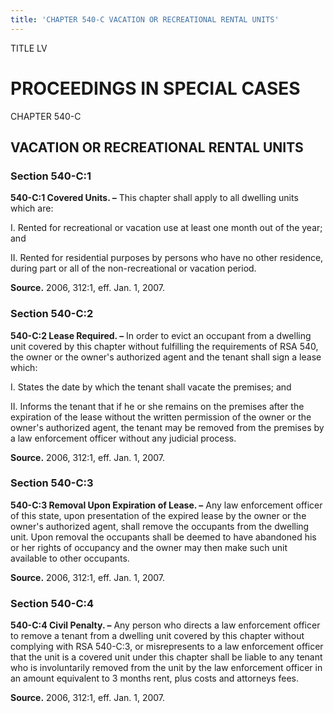 ```yaml
---
title: 'CHAPTER 540-C VACATION OR RECREATIONAL RENTAL UNITS'
---
```


TITLE LV
                                             
PROCEEDINGS IN SPECIAL CASES
============================

CHAPTER 540-C
                                             
VACATION OR RECREATIONAL RENTAL UNITS
-------------------------------------

### Section 540-C:1

 **540-C:1 Covered Units. –** This chapter shall apply to all
dwelling units which are:
                                             
 I. Rented for recreational or vacation use at least one month out of
the year; and
                                             
 II. Rented for residential purposes by persons who have no other
residence, during part or all of the non-recreational or vacation
period.

**Source.** 2006, 312:1, eff. Jan. 1, 2007.

### Section 540-C:2

 **540-C:2 Lease Required. –** In order to evict an occupant from a
dwelling unit covered by this chapter without fulfilling the
requirements of RSA 540, the owner or the owner's authorized agent and
the tenant shall sign a lease which:
                                             
 I. States the date by which the tenant shall vacate the premises;
and
                                             
 II. Informs the tenant that if he or she remains on the premises
after the expiration of the lease without the written permission of the
owner or the owner's authorized agent, the tenant may be removed from
the premises by a law enforcement officer without any judicial process.

**Source.** 2006, 312:1, eff. Jan. 1, 2007.

### Section 540-C:3

 **540-C:3 Removal Upon Expiration of Lease. –** Any law enforcement
officer of this state, upon presentation of the expired lease by the
owner or the owner's authorized agent, shall remove the occupants from
the dwelling unit. Upon removal the occupants shall be deemed to have
abandoned his or her rights of occupancy and the owner may then make
such unit available to other occupants.

**Source.** 2006, 312:1, eff. Jan. 1, 2007.

### Section 540-C:4

 **540-C:4 Civil Penalty. –** Any person who directs a law
enforcement officer to remove a tenant from a dwelling unit covered by
this chapter without complying with RSA 540-C:3, or misrepresents to a
law enforcement officer that the unit is a covered unit under this
chapter shall be liable to any tenant who is involuntarily removed from
the unit by the law enforcement officer in an amount equivalent to 3
months rent, plus costs and attorneys fees.

**Source.** 2006, 312:1, eff. Jan. 1, 2007.
